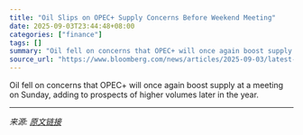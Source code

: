 ```yaml
---
title: "Oil Slips on OPEC+ Supply Concerns Before Weekend Meeting"
date: 2025-09-03T23:44:48+08:00
categories: ["finance"]
tags: []
summary: "Oil fell on concerns that OPEC+ will once again boost supply at a meeting on Sunday, adding to prospects of higher volumes later in the year."
source_url: "https://www.bloomberg.com/news/articles/2025-09-03/latest-oil-market-news-and-analysis-for-september-4"
---
```


Oil fell on concerns that OPEC+ will once again boost supply at a meeting on Sunday, adding to prospects of higher volumes later in the year.

---

*来源: [原文链接](https://www.bloomberg.com/news/articles/2025-09-03/latest-oil-market-news-and-analysis-for-september-4)*
